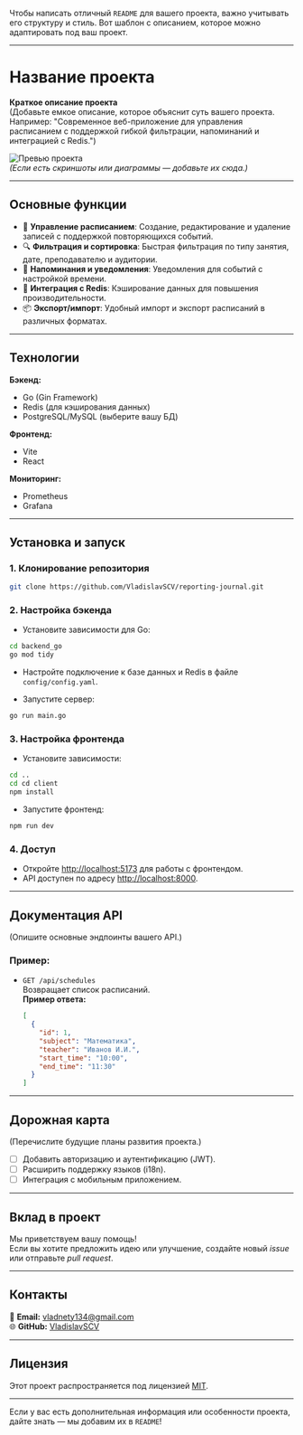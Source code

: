 Чтобы написать отличный `README` для вашего проекта, важно учитывать его структуру и стиль. Вот шаблон с описанием, которое можно адаптировать под ваш проект.

---

# **Название проекта**

**Краткое описание проекта**  
(Добавьте емкое описание, которое объяснит суть вашего проекта. Например: "Современное веб-приложение для управления расписанием с поддержкой гибкой фильтрации, напоминаний и интеграцией с Redis.")

![Превью проекта](https://via.placeholder.com/800x400)  
*(Если есть скриншоты или диаграммы — добавьте их сюда.)*

---

## **Основные функции**
- 🚀 **Управление расписанием**: Создание, редактирование и удаление записей с поддержкой повторяющихся событий.
- 🔍 **Фильтрация и сортировка**: Быстрая фильтрация по типу занятия, дате, преподавателю и аудитории.
- 🔔 **Напоминания и уведомления**: Уведомления для событий с настройкой времени.
- 🔗 **Интеграция с Redis**: Кэширование данных для повышения производительности.
- 📦 **Экспорт/импорт**: Удобный импорт и экспорт расписаний в различных форматах.

---

## **Технологии**
**Бэкенд:**
- Go (Gin Framework)
- Redis (для кэширования данных)
- PostgreSQL/MySQL (выберите вашу БД)

**Фронтенд:**
- Vite
- React

**Мониторинг:**
- Prometheus
- Grafana

---

## **Установка и запуск**

### 1. **Клонирование репозитория**
```bash
git clone https://github.com/VladislavSCV/reporting-journal.git
```

### 2. **Настройка бэкенда**
- Установите зависимости для Go:
```bash
cd backend_go
go mod tidy
```
- Настройте подключение к базе данных и Redis в файле `config/config.yaml`.

- Запустите сервер:
```bash
go run main.go
```

### 3. **Настройка фронтенда**
- Установите зависимости:
```bash
cd ..
cd cd client
npm install
```
- Запустите фронтенд:
```bash
npm run dev
```

### 4. **Доступ**
- Откройте [http://localhost:5173](http://localhost:5173) для работы с фронтендом.
- API доступен по адресу [http://localhost:8000](http://localhost:8000).

---

## **Документация API**
(Опишите основные эндпоинты вашего API.)

### Пример:
- `GET /api/schedules`  
  Возвращает список расписаний.  
  **Пример ответа:**
  ```json
  [
    {
      "id": 1,
      "subject": "Математика",
      "teacher": "Иванов И.И.",
      "start_time": "10:00",
      "end_time": "11:30"
    }
  ]
  ```

---

## **Дорожная карта**
(Перечислите будущие планы развития проекта.)
- [ ] Добавить авторизацию и аутентификацию (JWT).
- [ ] Расширить поддержку языков (i18n).
- [ ] Интеграция с мобильным приложением.

---

## **Вклад в проект**
Мы приветствуем вашу помощь!  
Если вы хотите предложить идею или улучшение, создайте новый *issue* или отправьте *pull request*.

---

## **Контакты**
📧 **Email:** [vladnety134@gmail.com](vladnety134@gmail.com)  
🌐 **GitHub:** [VladislavSCV](https://github.com/VladislavSCV)

---

## **Лицензия**
Этот проект распространяется под лицензией [MIT](LICENSE).

---

Если у вас есть дополнительная информация или особенности проекта, дайте знать — мы добавим их в `README`!